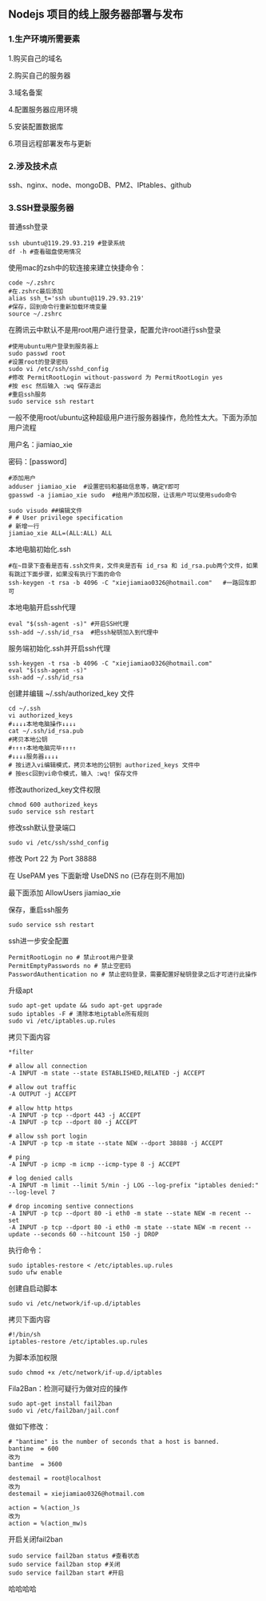 ## Nodejs 项目的线上服务器部署与发布

### 1.生产环境所需要素

1.购买自己的域名

2.购买自己的服务器

3.域名备案

4.配置服务器应用环境

5.安装配置数据库

6.项目远程部署发布与更新



### 2.涉及技术点

ssh、nginx、node、mongoDB、PM2、IPtables、github



### 3.SSH登录服务器

普通ssh登录

```shell
ssh ubuntu@119.29.93.219 #登录系统
df -h #查看磁盘使用情况
```

使用mac的zsh中的软连接来建立快捷命令：

```shell
code ~/.zshrc
#在.zshrc最后添加
alias ssh_t='ssh ubuntu@119.29.93.219'
#保存，回到命令行重新加载环境变量
source ~/.zshrc
```

在腾讯云中默认不是用root用户进行登录，配置允许root进行ssh登录

```shell
#使用ubuntu用户登录到服务器上
sudo passwd root 
#设置root的登录密码
sudo vi /etc/ssh/sshd_config
#修改 PermitRootLogin without-password 为 PermitRootLogin yes
#按 esc 然后输入 :wq 保存退出
#重启ssh服务
sudo service ssh restart
```

一般不使用root/ubuntu这种超级用户进行服务器操作，危险性太大。下面为添加用户流程

用户名：jiamiao_xie

密码：[password]

```shell
#添加用户
adduser jiamiao_xie  #设置密码和基础信息等，确定Y即可
gpasswd -a jiamiao_xie sudo  #给用户添加权限，让该用户可以使用sudo命令

sudo visudo ##编辑文件
# # User privilege specification
# 新增一行
jiamiao_xie ALL=(ALL:ALL) ALL
```

本地电脑初始化.ssh

```shell
#在~目录下查看是否有.ssh文件夹，文件夹是否有 id_rsa 和 id_rsa.pub两个文件，如果有跳过下面步骤，如果没有执行下面的命令
ssh-keygen -t rsa -b 4096 -C "xiejiamiao0326@hotmail.com"   #一路回车即可
```

 本地电脑开启ssh代理

```shell
eval "$(ssh-agent -s)" #开启SSH代理
ssh-add ~/.ssh/id_rsa  #把ssh秘钥加入到代理中
```

服务端初始化.ssh并开启ssh代理

```shell
ssh-keygen -t rsa -b 4096 -C "xiejiamiao0326@hotmail.com"
eval "$(ssh-agent -s)"
ssh-add ~/.ssh/id_rsa
```

创建并编辑 ~/.ssh/authorized_key 文件

```shell
cd ~/.ssh
vi authorized_keys
#↓↓↓↓本地电脑操作↓↓↓↓
cat ~/.ssh/id_rsa.pub
#拷贝本地公钥
#↑↑↑↑本地电脑完毕↑↑↑↑
#↓↓↓↓服务器↓↓↓↓
# 按i进入vi编辑模式，拷贝本地的公钥到 authorized_keys 文件中 
# 按esc回到vi命令模式，输入 :wq! 保存文件
```

修改authorized_key文件权限

```shell
chmod 600 authorized_keys
sudo service ssh restart
```

修改ssh默认登录端口

```shell
sudo vi /etc/ssh/sshd_config
```

修改 Port 22 为 Port 38888

在 UsePAM yes 下面新增 UseDNS no (已存在则不用加)

最下面添加 AllowUsers jiamiao_xie

保存，重启ssh服务

```shell
sudo service ssh restart
```

ssh进一步安全配置

```
PermitRootLogin no # 禁止root用户登录
PermitEmptyPasswords no # 禁止空密码
PasswordAuthentication no # 禁止密码登录，需要配置好秘钥登录之后才可进行此操作
```

升级apt

```shell
sudo apt-get update && sudo apt-get upgrade
sudo iptables -F # 清除本地iptable所有规则
sudo vi /etc/iptables.up.rules
```

拷贝下面内容

```
*filter

# allow all connection
-A INPUT -m state --state ESTABLISHED,RELATED -j ACCEPT

# allow out traffic
-A OUTPUT -j ACCEPT

# allow http https
-A INPUT -p tcp --dport 443 -j ACCEPT
-A INPUT -p tcp --dport 80 -j ACCEPT

# allow ssh port login
-A INPUT -p tcp -m state --state NEW --dport 38888 -j ACCEPT

# ping
-A INPUT -p icmp -m icmp --icmp-type 8 -j ACCEPT

# log denied calls
-A INPUT -m limit --limit 5/min -j LOG --log-prefix "iptables denied:" --log-level 7

# drop incoming sentive connections
-A INPUT -p tcp --dport 80 -i eth0 -m state --state NEW -m recent --set
-A INPUT -p tcp --dport 80 -i eth0 -m state --state NEW -m recent --update --seconds 60 --hitcount 150 -j DROP
```

执行命令：

```shell
sudo iptables-restore < /etc/iptables.up.rules
sudo ufw enable
```

创建自启动脚本

```shell
sudo vi /etc/network/if-up.d/iptables
```

拷贝下面内容

```
#!/bin/sh
iptables-restore /etc/iptables.up.rules
```

为脚本添加权限

```shell
sudo chmod +x /etc/network/if-up.d/iptables
```

Fila2Ban：检测可疑行为做对应的操作

```shell
sudo apt-get install fail2ban
sudo vi /etc/fail2ban/jail.conf
```

做如下修改：

```
# "bantime" is the number of seconds that a host is banned.
bantime  = 600
改为
bantime  = 3600

destemail = root@localhost
改为
destemail = xiejiamiao0326@hotmail.com

action = %(action_)s
改为
action = %(action_mw)s
```

开启关闭fail2ban

```shell
sudo service fail2ban status #查看状态
sudo service fail2ban stop #关闭
sudo service fail2ban start #开启
```

哈哈哈哈